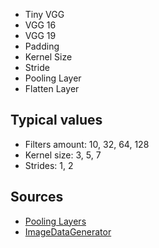 - Tiny VGG
- VGG 16
- VGG 19
- Padding
- Kernel Size
- Stride
- Pooling Layer
- Flatten Layer

## Typical values

- Filters amount: 10, 32, 64, 128
- Kernel size: 3, 5, 7
- Strides: 1, 2

## Sources

- [Pooling Layers](https://medium.com/@bdhuma/which-pooling-method-is-better-maxpooling-vs-minpooling-vs-average-pooling-95fb03f45a9)
- [ImageDataGenerator](ImageDataGenerator)
